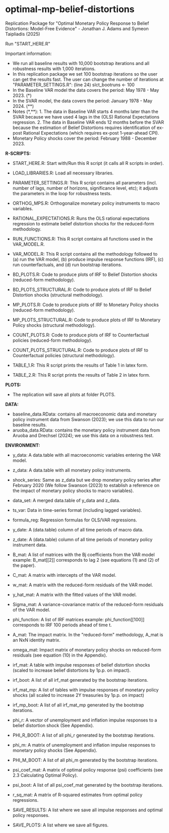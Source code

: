 # optimal-mp-belief-distortions
Replication Package for "Optimal Monetary Policy Response to Belief Distortions: Model-Free Evidence" - Jonathan J. Adams and Symeon Taipliadis (2025)

Run "START_HERE.R"

Important information:
- We run all baseline results with 10,000 bootstrap iterations
  and all robustness results with 1,000 iterations.
- In this replication package we set 100 bootstrap iterations so the user can get the results fast. 
  The user can change the number of iterations at "PARAMETER_SETTINGS.R": (line 24) slct_bootruns <- 100
- In the Baseline VAR model the data covers the period: May 1978 - May 2023. (\*)	
- In the SVAR model, the data covers the period: January 1978 - May 2024. (\*\*)
- Notes (\*,\*\*):  	1. The data in Baseline VAR starts 4 months later than the SVAR because we have used 4 lags in the (OLS) Rational Expectations regression.
			2. The data in Baseline VAR ends 12 months before the SVAR because the estimation of Belief Distortions requires identification of ex-post Rational Expectations (which requires ex-post 1-year-ahead CPI).
- Monetary Policy shocks cover the period: February 1988 - December 2023.
  
**R-SCRIPTS:**
- START_HERE.R:			Start with/Run this R script (it calls all R scripts in order).
- LOAD_LIBRARIES.R:		Load all necessary libraries.
- PARAMETER_SETTINGS.R:		This R script contains all parameters (incl. number of lags, number of horizons, significance level, etc); it adjusts the parameters in the loop for robustness tests.
- ORTHOG_MPS.R:			Orthogonalize monetary policy instruments to macro variables.

- RATIONAL_EXPECTATIONS.R:	Runs the OLS rational expectations regression to estimate belief distortion shocks for the reduced-form methodology.
- RUN_FUNCTIONS.R:		This R script contains all functions used in the VAR_MODEL.R.
- VAR_MODEL.R:			This R script contains all the methodology followed to (a) run the VAR model, (b) produce impulse response functions (IRF), (c) run counterfactuals, and (d) run bootstrap iterations.

- BD_PLOTS.R:			Code to produce plots of IRF to Belief Distortion shocks (reduced-form methodology).
- BD_PLOTS_STRUCTURAL.R:	Code to produce plots of IRF to Belief Distortion shocks (structural methodology).
- MP_PLOTS.R:			Code to produce plots of IRF to Monetary Policy shocks (reduced-form methodology).
- MP_PLOTS_STRUCTURAL.R:	Code to produce plots of IRF to Monetary Policy shocks (structural methodology).
- COUNT_PLOTS.R: 		Code to produce plots of IRF to Counterfactual policies (reduced-form methodology).
- COUNT_PLOTS_STRUCTURAL.R: 	Code to produce plots of IRF to Counterfactual policies (structural methodology).

- TABLE_1.R:			This R script prints the results of Table 1 in latex form.
- TABLE_2.R:			This R script prints the results of Table 2 in latex form.

**PLOTS:**
- The replication will save all plots at folder PLOTS. 

**DATA:**
- baseline_data.RData: contains all macroeconomic data and monetary policy instrument data from Swanson (2023); we use this data to run our baseline results.
- aruoba_data.RData: contains the monetary policy instrument data from Aruoba and Drechsel (2024); we use this data on a robustness test.

**ENVIRONMENT:**

- y_data: 	A data.table with all macroeconomic variables entering the VAR model.
- z_data: 	A data.table with all monetary policy instruments.
- shock_series: Same as z_data but we drop monetary policy series after February 2020 (We follow Swanson (2023) to establish a reference on the impact of monetary policy shocks to macro variables).
- data_set: 	A merged data.table of y_data and z_data.

- ts_var:	Data in time-series format (including lagged variables).
- formula_reg:	Regression formulas for OLS/VAR regressions.
- y_date:	A (data.table) column of all time periods of macro data.
- z_date:	A (data.table) column of all time periods of monetary policy instrument data.

- B_mat: 	A list of matrices with the Bj coefficients from the VAR model 
		example: B_mat[[2]] corresponds to lag 2 (see equations (1) and (2) of the paper).
- C_mat:	A matrix with intercepts of the VAR model.
- w_mat:	A matrix with the reduced-form residuals of the VAR model.
- y_hat_mat:	A matrix with the fitted values of the VAR model.
- Sigma_mat:	A variance-covariance matrix of the reduced-form residuals of the VAR model.

- phi_function:	A list of IRF matrices
		example: phi_function[[100]] corresponds to IRF 100 periods ahead of time t.
- A_mat:	The impact matrix. In the "reduced-form" methodology, A_mat is an NxN identity matrix.
- omega_mat:	Impact matrix of monetary policy shocks on reduced-form residuals 
		(see equation (10) in the Appendix).
- irf_mat:	A table with impulse responses of belief distortion shocks 
		(scaled to increase belief distortions by 1p.p. on impact).
- irf_boot:	A list of all irf_mat generated by the bootstrap iterations.

- irf_mat_mp:	A list of tables with impulse responses of monetary policy shocks
		(all scaled to increase 2Y treasuries by 1p.p. on impact)
- irf_mp_boot:	A list of all irf_mat_mp generated by the bootstrap iterations.

- phi_r:	A vector of unemployment and inflation impulse responses to a belief distortion shock (See Appendix).
- PHI_R_BOOT:	A list of all phi_r generated by the bootstrap iterations.

- phi_m:	A matrix of unemployment and inflation impulse responses to monetary policy shocks (See Appendix).
- PHI_M_BOOT:	A list of all phi_m generated by the bootstrap iterations.

- psi_coef_mat:	A matrix of optimal policy response (psi) coefficients (see 2.3 Calculating Optimal Policy).
- psi_boot:	A list of all psi_coef_mat generated by the bootstrap iterations.
- r_sq_mat:	A matrix of R-squared estimates from optimal policy regressions.

- SAVE_RESULTS:	A list where we save all impulse responses and optimal policy responses.
- SAVE_PLOTS:	A list where we save all figures.
